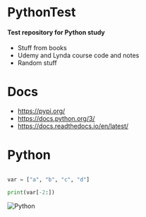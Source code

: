 # PythonTest
#### Test repository for Python study
- Stuff from books
- Udemy and Lynda course code and notes
- Random stuff

# Docs

- https://pypi.org/
- https://docs.python.org/3/
- https://docs.readthedocs.io/en/latest/

# Python

```python

var = ["a", "b", "c", "d"]

print(var[-2:])
```

![Python](https://cdn-images-1.medium.com/max/1200/1*PPIp7twJJUknfohZqtL8pQ.png)